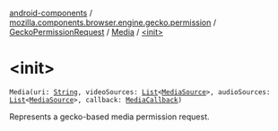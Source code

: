 [android-components](../../../index.md) / [mozilla.components.browser.engine.gecko.permission](../../index.md) / [GeckoPermissionRequest](../index.md) / [Media](index.md) / [&lt;init&gt;](./-init-.md)

# &lt;init&gt;

`Media(uri: `[`String`](https://kotlinlang.org/api/latest/jvm/stdlib/kotlin/-string/index.html)`, videoSources: `[`List`](https://kotlinlang.org/api/latest/jvm/stdlib/kotlin.collections/-list/index.html)`<`[`MediaSource`](https://mozilla.github.io/geckoview/javadoc/mozilla-central/org/mozilla/geckoview/GeckoSession/PermissionDelegate/MediaSource.html)`>, audioSources: `[`List`](https://kotlinlang.org/api/latest/jvm/stdlib/kotlin.collections/-list/index.html)`<`[`MediaSource`](https://mozilla.github.io/geckoview/javadoc/mozilla-central/org/mozilla/geckoview/GeckoSession/PermissionDelegate/MediaSource.html)`>, callback: `[`MediaCallback`](https://mozilla.github.io/geckoview/javadoc/mozilla-central/org/mozilla/geckoview/GeckoSession/PermissionDelegate/MediaCallback.html)`)`

Represents a gecko-based media permission request.

